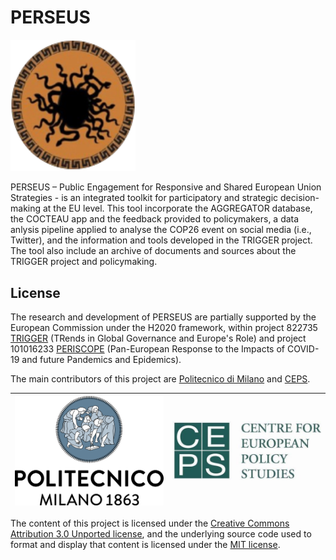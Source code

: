 # PERSEUS

<img src="./readme_img/Logo-PERSEUS.png" width="200">

PERSEUS – Public Engagement for Responsive and Shared European Union Strategies - is an integrated toolkit for participatory and strategic decision-making at the EU level. This tool incorporate the AGGREGATOR database, the COCTEAU app and the feedback provided to policymakers, a data anlysis pipeline applied to analyse the COP26 event on social media (i.e., Twitter), and the information and tools developed in the TRIGGER project. The tool also include an archive of documents and sources about the TRIGGER project and policymaking.

## License  

The research and development of PERSEUS are partially supported by the European Commission under the H2020 framework, within project 822735 [TRIGGER](https://trigger-project.eu) (TRends in Global Governance and Europe's Role) and project 101016233 [PERISCOPE](https://periscopeproject.eu/) (Pan-European Response to the Impacts of COVID-19 and future Pandemics and Epidemics).

The main contributors of this project are [Politecnico di Milano](https://polimi.it) and [CEPS](https://www.ceps.eu).

| <img src="./readme_img/Logo-Polimi.png" width="500"> | <img src="./readme_img/Logo-CEPS.jpg" width="500"> |
| ------------- | ------------ |

The content of this project is licensed under the [Creative Commons Attribution 3.0 Unported license](https://creativecommons.org/licenses/by/3.0/), and the underlying source code used to format and display that content is licensed under the [MIT license](LICENSE.md).
